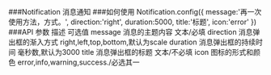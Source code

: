 ###Notification
消息通知
###如何使用
Notification.config({
    message:'再一次使用方法，方式。',
    direction:'right',
    duration:5000,
    title:'标题',
    icon:'error'
})
###API
参数             描述                   可选值
message         消息的主题内容           文本/必填
direction       消息弹出框的渐入方式      right,left,top,bottom,默认为scale
duration        消息弹出框的持续时间      毫秒数,默认为3000
title           消息弹出框的标题          文本/不必填
icon            图标的形式和颜色          error,info,warning,success./必选其一


